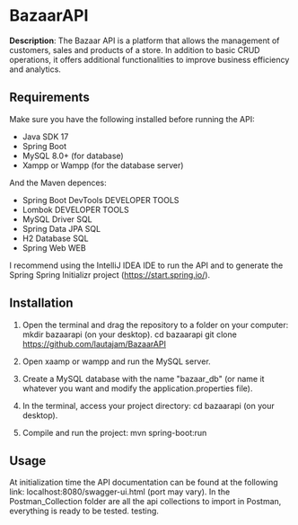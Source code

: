 # BazaarAPI

**Description**: The Bazaar API is a platform that allows the management of customers, sales and products of a store. 
In addition to basic CRUD operations, it offers additional functionalities to improve business efficiency and analytics.

## Requirements

Make sure you have the following installed before running the API:

- Java SDK 17
- Spring Boot
- MySQL 8.0+ (for database)
- Xampp or Wampp (for the database server)

And the Maven depences:
- Spring Boot DevTools DEVELOPER TOOLS
- Lombok DEVELOPER TOOLS 
- MySQL Driver SQL
- Spring Data JPA SQL
- H2 Database SQL
- Spring Web WEB

I recommend using the IntelliJ IDEA IDE to run the API and to generate the Spring Spring Initializr project (https://start.spring.io/).

## Installation

1. Open the terminal and drag the repository to a folder on your computer:
    mkdir bazaarapi (on your desktop).
    cd bazaarapi
    git clone https://github.com/lautajam/BazaarAPI

2. Open xaamp or wampp and run the MySQL server.

3. Create a MySQL database with the name "bazaar_db" (or name it whatever you want and modify the application.properties file).

4. In the terminal, access your project directory:
   cd bazaarapi (on your desktop).

5. Compile and run the project:
   mvn spring-boot:run

## Usage
At initialization time the API documentation can be found at the following link: localhost:8080/swagger-ui.html (port may vary).
In the Postman_Collection folder are all the api collections to import in Postman, everything is ready to be tested.
testing.
